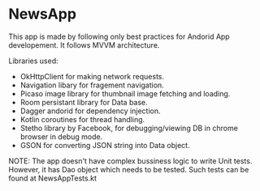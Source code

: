 # NewsApp

This app is made by following only best practices for Andorid App developement. It follows MVVM architecture.

Libraries used:
- OkHttpClient for making network requests.
- Navigation libary for fragement navigation.
- Picaso image library for thumbnail image fetching and loading.
- Room persistant library for Data base.
- Dagger andorid for dependency injection.
- Kotlin coroutines for thread handling.
- Stetho library by Facebook, for debugging/viewing DB in chrome browser in debug mode.
- GSON for converting JSON string into Data object. 
  

NOTE: The app doesn't have complex bussiness logic to write Unit tests. However, it has Dao object which needs to be tested.
Such tests can be found at NewsAppTests.kt
